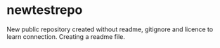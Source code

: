 # newtestrepo
New public repository created without readme, gitignore and licence to learn connection.
Creating a readme file.
